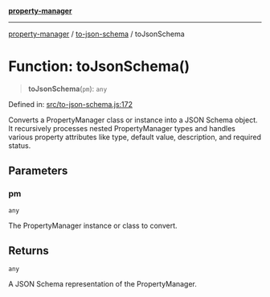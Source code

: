 [**property-manager**](../../README.md)

***

[property-manager](../../modules.md) / [to-json-schema](../README.md) / toJsonSchema

# Function: toJsonSchema()

> **toJsonSchema**(`pm`): `any`

Defined in: [src/to-json-schema.js:172](https://github.com/snowyu/property-manager.js/blob/2b37d0c5958df603b1f7a346809647025321a3c0/src/to-json-schema.js#L172)

Converts a PropertyManager class or instance into a JSON Schema object.
It recursively processes nested PropertyManager types and handles various property attributes
like type, default value, description, and required status.

## Parameters

### pm

`any`

The PropertyManager instance or class to convert.

## Returns

`any`

A JSON Schema representation of the PropertyManager.
